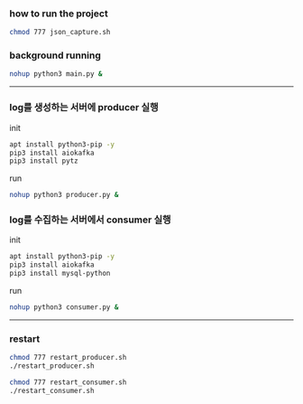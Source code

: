### how to run the project  
```bash
chmod 777 json_capture.sh
```


### background running  
```bash
nohup python3 main.py &
```

---
### log를 생성하는 서버에 producer 실행
init
```bash
apt install python3-pip -y
pip3 install aiokafka
pip3 install pytz
```

run
```bash
nohup python3 producer.py &
```



### log를 수집하는 서버에서 consumer 실행
init
```bash 
apt install python3-pip -y
pip3 install aiokafka
pip3 install mysql-python

```
run
```bash
nohup python3 consumer.py &
```


---
### restart
```bash
chmod 777 restart_producer.sh
./restart_producer.sh
```

```bash
chmod 777 restart_consumer.sh
./restart_consumer.sh
```

